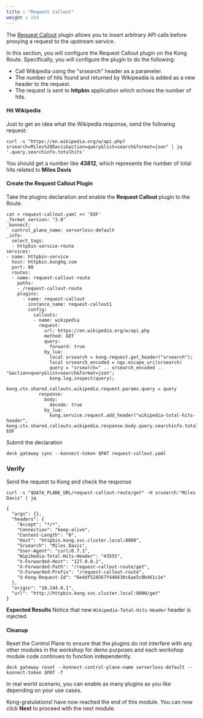 ```yaml
---
title : "Request Callout"
weight : 154
---
```


The [Request Callout](https://developer.konghq.com/plugins/request-callout/) plugin allows you to insert arbitrary API calls before proxying a request to the upstream service.

In this section, you will configure the Request Callout plugin on the Kong Route. Specifically, you will configure the plugin to do the following:
* Call Wikipedia using the "srsearch" header as a parameter.
* The number of hits found and returned by Wikipeadia is added as a new header to the request.
* The request is sent to **httpbin** application which echoes the number of hits.

#### Hit Wikipedia

Just to get an idea what the Wikipedia response, send the following request:

```
curl -s "https://en.wikipedia.org/w/api.php?srsearch=Miles%20Davis&action=query&list=search&format=json" | jq '.query.searchinfo.totalhits'
```

You should get a number like **43812**, which represents the number of total hits related to **Miles Davis**


#### Create the Request Callout Plugin

Take the plugins declaration and enable the **Request Callout** plugin to the Route.

```
cat > request-callout.yaml << 'EOF'
_format_version: "3.0"
_konnect:
  control_plane_name: serverless-default
_info:
  select_tags:
  - httpbin-service-route
services:
- name: httpbin-service
  host: httpbin.konghq.com
  port: 80
  routes:
  - name: request-callout-route
    paths:
    - /request-callout-route
    plugins:
      - name: request-callout
        instance_name: request-callout1
        config:
          callouts:
          - name: wikipedia
            request:
              url: https://en.wikipedia.org/w/api.php
              method: GET
              query:
                forward: true
              by_lua:
                local srsearch = kong.request.get_header("srsearch");
                local srsearch_encoded = ngx.escape_uri(srsearch)
                query = "srsearch=" .. srsearch_encoded .. "&action=query&list=search&format=json";
                kong.log.inspect(query);
                kong.ctx.shared.callouts.wikipedia.request.params.query = query
            response:
              body:
                decode: true
              by_lua:
                kong.service.request.add_header("wikipedia-total-hits-header", kong.ctx.shared.callouts.wikipedia.response.body.query.searchinfo.totalhits)
EOF
```


Submit the declaration
```
deck gateway sync --konnect-token $PAT request-callout.yaml
```


### Verify
Send the request to Kong and check the response

```
curl -s "$DATA_PLANE_URL/request-callout-route/get" -H srsearch:"Miles Davis" | jq
```

```
{
  "args": {},
  "headers": {
    "Accept": "*/*",
    "Connection": "keep-alive",
    "Content-Length": "0",
    "Host": "httpbin.kong.svc.cluster.local:8000",
    "Srsearch": "Miles Davis",
    "User-Agent": "curl/8.7.1",
    "Wipikedia-Total-Hits-Header": "43555",
    "X-Forwarded-Host": "127.0.0.1",
    "X-Forwarded-Path": "/request-callout-route/get",
    "X-Forwarded-Prefix": "/request-callout-route",
    "X-Kong-Request-Id": "6e4df528567f446630c6ae5c0b461c2e"
  },
  "origin": "10.244.0.1",
  "url": "http://httpbin.kong.svc.cluster.local:8000/get"
}
```


**Expected Results**
Notice that new ``Wikipedia-Total-Hits-Header`` header is injected.


#### Cleanup

Reset the Control Plane to ensure that the plugins do not interfere with any other modules in the workshop for demo purposes and each workshop module code continues to function independently.

```
deck gateway reset --konnect-control-plane-name serverless-default --konnect-token $PAT -f
```

In real world scenario, you can enable as many plugins as you like depending on your use cases.

Kong-gratulations! have now reached the end of this module. You can now click **Next** to proceed with the next module.